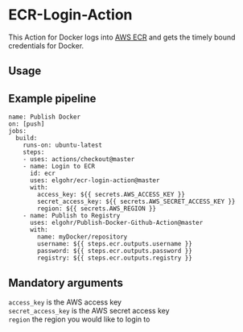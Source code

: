 # ECR-Login-Action

This Action for Docker logs into [AWS ECR](https://aws.amazon.com/de/ecr/) and gets the timely bound credentials for Docker.

## Usage

## Example pipeline

```
name: Publish Docker
on: [push]
jobs:
  build:
    runs-on: ubuntu-latest
    steps:
    - uses: actions/checkout@master
    - name: Login to ECR
      id: ecr
      uses: elgohr/ecr-login-action@master
      with:
        access_key: ${{ secrets.AWS_ACCESS_KEY }}
        secret_access_key: ${{ secrets.AWS_SECRET_ACCESS_KEY }}
        region: ${{ secrets.AWS_REGION }}
    - name: Publish to Registry
      uses: elgohr/Publish-Docker-Github-Action@master
      with:
        name: myDocker/repository
        username: ${{ steps.ecr.outputs.username }}
        password: ${{ steps.ecr.outputs.password }}
        registry: ${{ steps.ecr.outputs.registry }}
```

## Mandatory arguments

`access_key` is the AWS access key  
`secret_access_key` is the AWS secret access key  
`region` the region you would like to login to  
